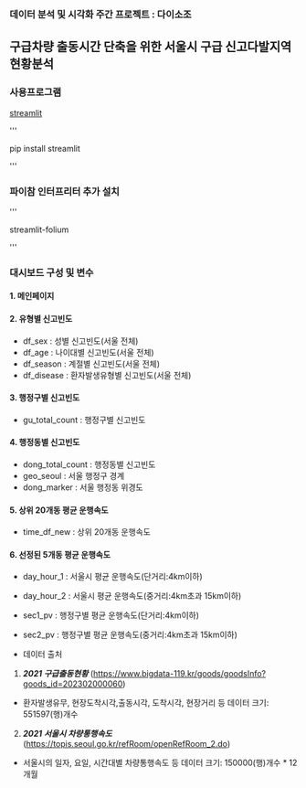 ### 데이터 분석 및 시각화 주간 프로젝트 : 다이소조
## 구급차량 출동시간 단축을 위한 서울시 구급 신고다발지역 현황분석

### 사용프로그램
[streamlit](https://streamlit.io/)

'''

pip install streamlit

'''

### 파이참 인터프리터 추가 설치

'''

streamlit-folium

'''

### 대시보드 구성 및 변수

#### 1. 메인페이지

#### 2. 유형별 신고빈도
- df_sex : 성별 신고빈도(서울 전체)
- df_age : 나이대별 신고빈도(서울 전체)
- df_season : 계절별 신고빈도(서울 전체)
- df_disease : 환자발생유형별 신고빈도(서울 전체)

#### 3. 행정구별 신고빈도
- gu_total_count : 행정구별 신고빈도

#### 4. 행정동별 신고빈도
- dong_total_count : 행정동별 신고빈도
- geo_seoul : 서울 행정구 경계
- dong_marker : 서울 행정동 위경도

#### 5. 상위 20개동 평균 운행속도
- time_df_new : 상위 20개동 운행속도

#### 6. 선정된 5개동 평균 운행속도
- day_hour_1 : 서울시 평균 운행속도(단거리:4km이하)
- day_hour_2 : 서울시 평균 운행속도(중거리:4km초과 15km이하)
- sec1_pv : 행정구별 평균 운행속도(단거리:4km이하)
- sec2_pv : 행정구별 평균 운행속도(중거리:4km초과 15km이하)

- 데이터 출처
1. ***2021 구급출동현황*** (https://www.bigdata-119.kr/goods/goodsInfo?goods_id=202302000060)
 - 환자발생유무, 현장도착시각,출동시각, 도착시각, 현장거리 등 데이터 크기: 551597(행)개수

2. ***2021 서울시 차량통행속도*** (https://topis.seoul.go.kr/refRoom/openRefRoom_2.do)
  - 서울시의 일자, 요일, 시간대별 차량통행속도 등 데이터 크기: 150000(행)개수 * 12개월

